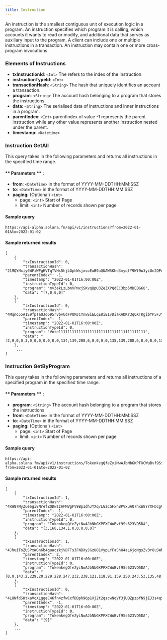 ```yaml
---
title: Instruction
---
```

An instruction is the smallest contiguous unit of execution logic in a program. An instruction specifies which program it is calling, which accounts it wants to read or modify, and additional data that serves as auxiliary input to the program. A client can include one or multiple instructions in a transaction. An instruction may contain one or more cross-program invocations.

### Elements of Instructions
* **txInstructionId**: `<Int>` The refers to the index of the instruction.
* **instructionTypeId**: `<Int>`
* **transactionHash**: `<String>` The hash that uniquely identifies an account a transaction.
* **program**: `<String>` The account hash belonging to a program that stores the instructions.
* **data**: `<String>` The serialised data of instructions and inner instructions in a program.
* **parentIndex**: `<Int>` parentIndex of value -1 represents the parent instruction while any other value represents another instruction nested under the parent.
* **timestamp**: `<Datetime>`

### Instruction GetAll

This query takes in the following parameters and returns all instructions in the specified time range.

#### ** Parameters ** :

- **from**: `<DateTime>` in the format of YYYY-MM-DDTHH:MM:SSZ
- **to**: `<DateTime>` in the format of YYYY-MM-DDTHH:MM:SSZ
- **paging**: (Optional) `<int>`
  - page: `<int>` Start of Page
  - limit: `<int>` Number of records shown per page

#### Sample query
```
https://api-alpha.solana.fm/api/v1/instructions?from=2022-01-01&to=2022-01-02
```
#### Sample returned results
```
[
    {
        "txInstructionId": 0,
        "transactionHash": "21MQYNxiy6WFiWPgHVTqTVHs5hjLGphWsjxsoEuB9aQUAWSKhd3myqfY9Wt9u3yiUn2QPcNgrsqpHAGjHW8DMWBj",
        "parentIndex": -1,
        "timestamp": "2022-01-01T16:00:00Z",
        "instructionTypeId": 0,
        "program": "mv3ekLzLbnVPNxjSKvqBpU3ZeZXPQdEC3bp5MDEBG68",
        "data": "[7,0,0,0]"
    },
    {
        "txInstructionId": 0,
        "transactionHash": "4Mqno55A1S9fpTaQJo695rvbvUdFVQMJCYnwSiELqE8iE1vDiaKADKr3qQXTKgibYP5FJYQzM5gVwWQ3qUZn2hy5",
        "parentIndex": -1,
        "timestamp": "2022-01-01T16:00:00Z",
        "instructionTypeId": 0,
        "program": "Vote111111111111111111111111111111111111111",
        "data": "[2,0,0,0,3,0,0,0,0,0,0,0,134,139,208,6,0,0,0,0,135,139,208,6,0,0,0,0,136,139,208,6,0,0,0,0,150,131,30,9,175,6,36,16,142,242,218,12,180,89,53,42,92,240,80,7,126,145,89,149,85,48,115,77,114,26,77,37,1,129,122,208,97,0,0,0,0]"
    },
     ...
]
```

### Instruction GetByProgram

This query takes in the following parameters and returns all instructions of a specified program in the specified time range.

#### ** Parameters ** :

- **program**: `<String>` The account hash belonging to a program that stores the instructions
- **from**: `<DateTime>` in the format of YYYY-MM-DDTHH:MM:SSZ
- **to**: `<DateTime>` in the format of YYYY-MM-DDTHH:MM:SSZ
- **paging**: (Optional) `<int>`
  - page: `<int>` Start of Page
  - limit: `<int>` Number of records shown per page

#### Sample query
```
https://api-alpha.solana.fm/api/v1/instructions/TokenkegQfeZyiNwAJbNbGKPFXCWuBvf9Ss623VQ5DA?from=2022-01-01&to=2022-01-02
```
#### Sample returned results
```
[
    {
        "txInstructionId": 1,
        "transactionHash": "4RW87MyZue6gi8NrefZQDwzzAPMVgPV9Bp1dhJYXq7LGzCGFxnBPVxuAQ7hxW8YrXFDcgVXGcGn9f8EUPEz5B2FF",
        "parentIndex": -1,
        "timestamp": "2022-01-01T16:00:00Z",
        "instructionTypeId": 0,
        "program": "TokenkegQfeZyiNwAJbNbGKPFXCWuBvf9Ss623VQ5DA",
        "data": "[3,160,134,1,0,0,0,0,0]"
    },
    {
        "txInstructionId": 1,
        "transactionHash": "4JhuiToZUSPxWGn6b4guaczkjVDFTs3FNBXyJGzU81VypLYFaShH4aL6jqNgsZv3r8uSWbSmb5WmFdURrMQXUFzi",
        "parentIndex": 2,
        "timestamp": "2022-01-01T16:00:00Z",
        "instructionTypeId": 0,
        "program": "TokenkegQfeZyiNwAJbNbGKPFXCWuBvf9Ss623VQ5DA",
        "data": "[0,0,143,2,229,20,229,228,247,232,238,121,118,91,159,250,243,53,135,48,227,127,158,95,80,69,27,202,53,188,0,29,115,30,1,143,2,229,20,229,228,247,232,238,121,118,91,159,250,243,53,135,48,227,127,158,95,80,69,27,202,53,188,0,29,115,30]"
    },
    {
        "txInstructionId": 0,
        "transactionHash": "4L8NfdSHtkaVcXLggeC46fn4zfwCxfDDph96p1Xj2t2qscwNqVf3jUQZpzpfN9jEJ3s4qSvCrcoN82pPGftD6Y2A",
        "parentIndex": -1,
        "timestamp": "2022-01-01T16:00:00Z",
        "instructionTypeId": 0,
        "program": "TokenkegQfeZyiNwAJbNbGKPFXCWuBvf9Ss623VQ5DA",
        "data": "[9]"
    },
    ...
]
```
